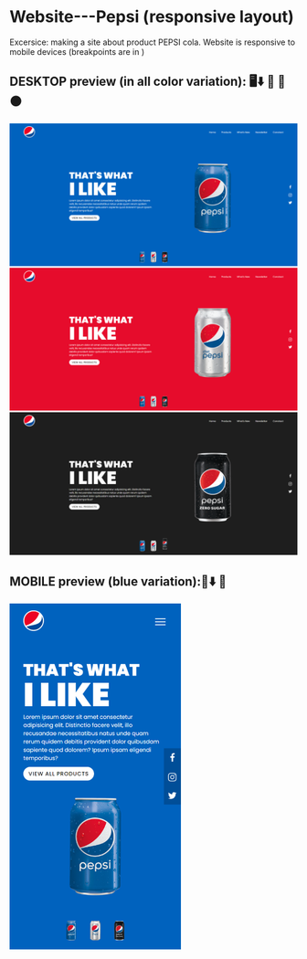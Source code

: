 # Website---Pepsi (responsive layout) 
Excersice: making a site about product PEPSI cola. Website is responsive to mobile devices (breakpoints are in )

## DESKTOP preview (in all color variation): 🖥️⬇️ 🔵 🔴 ⚫
<img src="desktop-blue.png" alt="Desktop preview 1">
<img src="desktop-red.png" alt="Desktop preview 2">
<img src="desktop-black.png" alt="Desktop preview 3">

## MOBILE preview (blue variation):📱⬇️ 🔵 
<img src="mobile-blue.png.png" alt="Mobile preview" width="300px">
